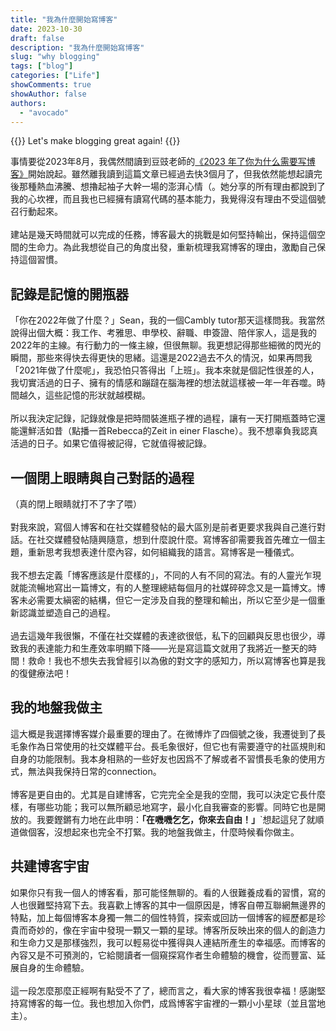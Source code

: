 ```yaml
---
title: "我為什麼開始寫博客"
date: 2023-10-30
draft: false
description: "我為什麼開始寫博客"
slug: "why blogging"
tags: ["blog"]
categories: ["Life"]
showComments: true
showAuthor: false
authors:
  - "avocado"
---
```


{{<lead>}}
Let's make blogging great again!
{{</lead>}}

事情要從2023年8月，我偶然間讀到豆豉老師的[《2023 年了你为什么需要写博客》](https://blog.douchi.space/2023-why-you-need-a-blog/#gsc.tab=0)開始說起。雖然離我讀到這篇文章已經過去快3個月了，但我依然能想起讀完後那種熱血沸騰、想擼起袖子大幹一場的澎湃心情（。她分享的所有理由都說到了我的心坎裡，而且我也已經擁有讀寫代碼的基本能力，我覺得沒有理由不受這個號召行動起來。
<br><br>
建站是幾天時間就可以完成的任務，博客最大的挑戰是如何堅持輸出，保持這個空間的生命力。為此我想從自己的角度出發，重新梳理我寫博客的理由，激勵自己保持這個習慣。
## 記錄是記憶的開瓶器
「你在2022年做了什麼？」Sean，我的一個Cambly tutor那天這樣問我。我當然說得出個大概：我工作、考雅思、申學校、辭職、申簽證、陪伴家人，這是我的2022年的主線。有行動力的一條主線，但很無聊。我更想記得那些細微的閃光的瞬間，那些來得快去得更快的思緒。這還是2022過去不久的情況，如果再問我「2021年做了什麼呢」，我恐怕只答得出「上班」。我本來就是個記性很差的人，我切實活過的日子、擁有的情感和蹦躂在腦海裡的想法就這樣被一年一年吞噬。時間越久，這些記憶的形狀就越模糊。
<br><br>
所以我決定記錄，記錄就像是把時間裝進瓶子裡的過程，讓有一天打開瓶蓋時它還能還鮮活如昔（點播一首Rebecca的Zeit in einer Flasche）。我不想辜負我認真活過的日子。如果它值得被記得，它就值得被記錄。
## 一個閉上眼睛與自己對話的過程
（真的閉上眼睛就打不了字了喂）
<br><br>
對我來說，寫個人博客和在社交媒體發帖的最大區別是前者更要求我與自己進行對話。在社交媒體發帖隨興隨意，想到什麼說什麼。寫博客卻需要我首先確立一個主題，重新思考我想表達什麼內容，如何組織我的語言。寫博客是一種儀式。
<br><br>
我不想去定義「博客應該是什麼樣的」，不同的人有不同的寫法。有的人靈光乍現就能流暢地寫出一篇博文，有的人整理總結每個月的社媒碎碎念又是一篇博文。博客未必需要太縝密的結構，但它一定涉及自我的整理和輸出，所以它至少是一個重新認識並塑造自己的過程。
<br><br>
過去這幾年我很懶，不僅在社交媒體的表達欲很低，私下的回顧與反思也很少，導致我的表達能力和生產效率明顯下降——光是寫這篇文就用了我將近一整天的時間！救命！我也不想失去我曾經引以為傲的對文字的感知力，所以寫博客也算是我的復健療法吧！
## 我的地盤我做主
這大概是我選擇博客媒介最重要的理由了。在微博炸了四個號之後，我遷徙到了長毛象作為日常使用的社交媒體平台。長毛象很好，但它也有需要遵守的社區規則和自身的功能限制。我本身相熟的一些好友也因爲不了解或者不習慣長毛象的使用方式，無法與我保持日常的connection。
<br><br>
博客是更自由的。尤其是自建博客，它完完全全是我的空間，我可以決定它長什麼樣，有哪些功能；我可以無所顧忌地寫字，最小化自我審查的影響。同時它也是開放的。我要鏗鏘有力地在此申明：**「在嘰嘰乞乞，你來去自由！」**`想起這兒了就順道做個客，沒想起來也完全不打緊。我的地盤我做主，什麼時候看你做主。
## 共建博客宇宙
如果你只有我一個人的博客看，那可能怪無聊的。看的人很難養成看的習慣，寫的人也很難堅持寫下去。我喜歡上博客的其中一個原因是，博客自帶互聯網無邊界的特點，加上每個博客本身獨一無二的個性特質，探索或回訪一個博客的經歷都是珍貴而奇妙的，像在宇宙中發現一顆又一顆的星球。博客所反映出來的個人的創造力和生命力又是那樣強烈，我可以輕易從中獲得與人連結所產生的幸福感。而博客的內容又是不可預測的，它給閱讀者一個窺探寫作者生命體驗的機會，從而豐富、延展自身的生命體驗。
<br><br>
這一段怎麼那麼正經啊有點受不了了，總而言之，看大家的博客我很幸福！感謝堅持寫博客的每一位。我也想加入你們，成爲博客宇宙裡的一顆小小星球（並且當地主）。